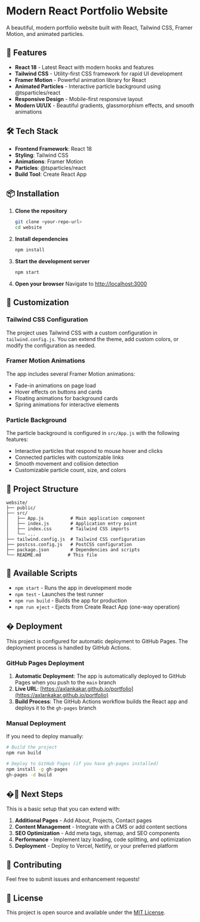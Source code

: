 # Modern React Portfolio Website

A beautiful, modern portfolio website built with React, Tailwind CSS, Framer Motion, and animated particles.

## 🚀 Features

- **React 18** - Latest React with modern hooks and features
- **Tailwind CSS** - Utility-first CSS framework for rapid UI development
- **Framer Motion** - Powerful animation library for React
- **Animated Particles** - Interactive particle background using @tsparticles/react
- **Responsive Design** - Mobile-first responsive layout
- **Modern UI/UX** - Beautiful gradients, glassmorphism effects, and smooth animations

## 🛠️ Tech Stack

- **Frontend Framework**: React 18
- **Styling**: Tailwind CSS
- **Animations**: Framer Motion
- **Particles**: @tsparticles/react
- **Build Tool**: Create React App

## 📦 Installation

1. **Clone the repository**
   ```bash
   git clone <your-repo-url>
   cd website
   ```

2. **Install dependencies**
   ```bash
   npm install
   ```

3. **Start the development server**
   ```bash
   npm start
   ```

4. **Open your browser**
   Navigate to [http://localhost:3000](http://localhost:3000)

## 🎨 Customization

### Tailwind CSS Configuration
The project uses Tailwind CSS with a custom configuration in `tailwind.config.js`. You can extend the theme, add custom colors, or modify the configuration as needed.

### Framer Motion Animations
The app includes several Framer Motion animations:
- Fade-in animations on page load
- Hover effects on buttons and cards
- Floating animations for background cards
- Spring animations for interactive elements

### Particle Background
The particle background is configured in `src/App.js` with the following features:
- Interactive particles that respond to mouse hover and clicks
- Connected particles with customizable links
- Smooth movement and collision detection
- Customizable particle count, size, and colors

## 📁 Project Structure

```
website/
├── public/
├── src/
│   ├── App.js          # Main application component
│   ├── index.js        # Application entry point
│   ├── index.css       # Tailwind CSS imports
│   └── ...
├── tailwind.config.js  # Tailwind CSS configuration
├── postcss.config.js   # PostCSS configuration
├── package.json        # Dependencies and scripts
└── README.md          # This file
```

## 🚀 Available Scripts

- `npm start` - Runs the app in development mode
- `npm test` - Launches the test runner
- `npm run build` - Builds the app for production
- `npm run eject` - Ejects from Create React App (one-way operation)

## � Deployment

This project is configured for automatic deployment to GitHub Pages. The deployment process is handled by GitHub Actions.

### GitHub Pages Deployment

1. **Automatic Deployment**: The app is automatically deployed to GitHub Pages when you push to the `main` branch
2. **Live URL**: [https://axlankakar.github.io/portfolio](https://axlankakar.github.io/portfolio)
3. **Build Process**: The GitHub Actions workflow builds the React app and deploys it to the `gh-pages` branch

### Manual Deployment

If you need to deploy manually:

```bash
# Build the project
npm run build

# Deploy to GitHub Pages (if you have gh-pages installed)
npm install -g gh-pages
gh-pages -d build
```

## �🎯 Next Steps

This is a basic setup that you can extend with:

1. **Additional Pages** - Add About, Projects, Contact pages
2. **Content Management** - Integrate with a CMS or add content sections
3. **SEO Optimization** - Add meta tags, sitemap, and SEO components
4. **Performance** - Implement lazy loading, code splitting, and optimization
5. **Deployment** - Deploy to Vercel, Netlify, or your preferred platform

## 🤝 Contributing

Feel free to submit issues and enhancement requests!

## 📄 License

This project is open source and available under the [MIT License](LICENSE).
